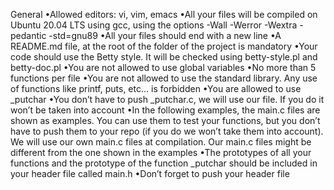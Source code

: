 General
•Allowed editors: vi, vim, emacs
•All your files will be compiled on Ubuntu 20.04 LTS using gcc, using the options -Wall -Werror -Wextra -pedantic -std=gnu89
•All your files should end with a new line
•A README.md file, at the root of the folder of the project is mandatory
•Your code should use the Betty style. It will be checked using betty-style.pl and betty-doc.pl
•You are not allowed to use global variables
•No more than 5 functions per file
•You are not allowed to use the standard library. Any use of functions like printf, puts, etc… is forbidden
•You are allowed to use _putchar
•You don’t have to push _putchar.c, we will use our file. If you do it won’t be taken into account
•In the following examples, the main.c files are shown as examples. You can use them to test your functions, but you don’t have to push them to your repo (if you do we won’t take them into account). We will use our own main.c files at compilation. Our main.c files might be different from the one shown in the examples
•The prototypes of all your functions and the prototype of the function _putchar should be included in your header file called main.h
•Don’t forget to push your header file

